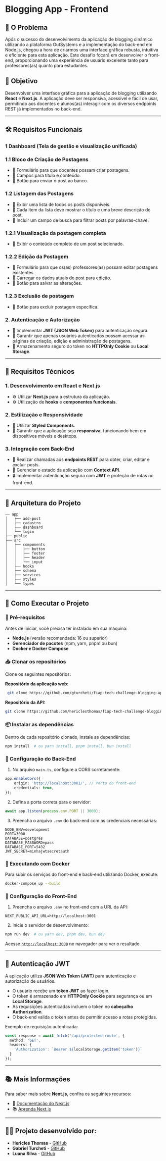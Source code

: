 # Blogging App - Frontend

## 📌 O Problema

Após o sucesso do desenvolvimento da aplicação de blogging dinâmico utilizando a plataforma OutSystems e a implementação do back-end em Node.js, chegou a hora de criarmos uma interface gráfica robusta, intuitiva e eficiente para esta aplicação. Este desafio focará em desenvolver o front-end, proporcionando uma experiência de usuário excelente tanto para professores(as) quanto para estudantes.

## 🎯 Objetivo

Desenvolver uma interface gráfica para a aplicação de blogging utilizando **React** e **Next.js**. A aplicação deve ser responsiva, acessível e fácil de usar, permitindo aos docentes e alunos(as) interagir com os diversos endpoints REST já implementados no back-end.

---

## 🛠 Requisitos Funcionais

### 1 Dashboard (Tela de gestão e visualização unificada)
### 1.1 Bloco de Criação de Postagens
- 📌 Formulário para que docentes possam criar postagens.
- 📌 Campos para título e conteúdo.
- 📌 Botão para enviar o post ao banco. 
### 1.2 Listagem das Postagens
- 📌 Exibir uma lista de todos os posts disponíveis.
- 📌 Cada item da lista deve mostrar o título e uma breve descrição do post.
- 📌 Incluir um campo de busca para filtrar posts por palavras-chave.
### 1.2.1 Visualização da postagem completa
- 📌 Exibir o conteúdo completo de um post selecionado. 
### 1.2.2 Edição da Postagem
- 📌 Formulário para que os(as) professores(as) possam editar postagens existentes.
- 📌 Carregar os dados atuais do post para edição.
- 📌 Botão para salvar as alterações.
### 1.2.3 Exclusão de postagem
- 📌 Botão para excluir postagem específica.

### 2. Autenticação e Autorização
- 📌 Implementar **JWT (JSON Web Token)** para autenticação segura.
- 📌 Garantir que apenas usuários autenticados possam acessar as páginas de criação, edição e administração de postagens.
- 📌 Armazenamento seguro do token no **HTTPOnly Cookie** ou **Local Storage**.

---

## 🔧 Requisitos Técnicos

### 1. Desenvolvimento em React e Next.js
- ⚙️ Utilizar **Next.js** para a estrutura da aplicação.
- ⚙️ Utilização de **hooks** e **componentes funcionais**.

### 2. Estilização e Responsividade
- 🎨 Utilizar **Styled Components**.
- 📱 Garantir que a aplicação seja **responsiva**, funcionando bem em dispositivos móveis e desktops.

### 3. Integração com Back-End
- 🔄 Realizar chamadas aos **endpoints REST** para obter, criar, editar e excluir posts.
- 🔄 Gerenciar o estado da aplicação com **Context API**.
- 🔒 Implementar autenticação segura com **JWT** e proteção de rotas no front-end.

---

## 📂 Arquitetura do Projeto

```
── app
│   ├── add-post
│   ├── cadastro
│   ├── dashboard
│   └── login
├── public
├── src
│   ├── components
│   │   ├── button
│   │   ├── footer
│   │   ├── header
│   │   └── input
│   ├── hooks
│   ├── schema
│   ├── services
│   ├── styles
│   └── types
```

---

## 🚀 Como Executar o Projeto

### 📌 Pré-requisitos
Antes de iniciar, você precisa ter instalado em sua máquina:
- **Node.js** (versão recomendada: 16 ou superior)
- **Gerenciador de pacotes** (npm, yarn, pnpm ou bun)
- **Docker e Docker Compose**

### 📥 Clonar os repositórios
Clone os seguintes repositórios:

**Repositório da aplicação web:**
```sh
 git clone https://github.com/gturcheti/fiap-tech-challenge-blogging-app-web.git
```

**Repositório da API:**
```sh
git clone https://github.com/hericlesthomas/fiap-tech-challenge-blogging-api-react.git
```

### 📦 Instalar as dependências
Dentro de cada repositório clonado, instale as dependências:
```sh
npm install  # ou yarn install, pnpm install, bun install
```

### 🔧 Configuração do Back-End

1. No arquivo `main.ts`, configure a CORS corretamente:
```ts
app.enableCors({
    origin: 'http://localhost:3001/', // Porta do front-end
    credentials: true,
});
```
2. Defina a porta correta para o servidor:
```ts
await app.listen(process.env.PORT || 3000);
```

3. Preencha o arquivo `.env` do back-end com as credenciais necessárias:
```env
NODE_ENV=development
PORT=3000
DATABASE=postgres
DATABASE_PASSWORD=pass
DATABASE_PORT=5432
JWT_SECRET=minhajwtsecretauth
```

### 🐳 Executando com Docker
Para subir os serviços do front-end e back-end utilizando Docker, execute:
```sh
docker-compose up --build
```

### 🔧 Configuração do Front-End

1. Preencha o arquivo `.env` no front-end com a URL da API:
```env
NEXT_PUBLIC_API_URL=http://localhost:3001
```

2. Inicie o servidor de desenvolvimento:
```sh
npm run dev  # ou yarn dev, pnpm dev, bun dev
```

Acesse [`http://localhost:3000`](http://localhost:3000) no navegador para ver o resultado.

---

## 🔐 Autenticação JWT
A aplicação utiliza **JSON Web Token (JWT)** para autenticação e autorização de usuários.
- O usuário recebe um **token JWT** ao fazer login.
- O token é armazenado em **HTTPOnly Cookie** para segurança ou em **Local Storage**.
- As requisições autenticadas incluem o token no **cabeçalho Authorization**.
- O back-end valida o token antes de permitir acesso a rotas protegidas.

Exemplo de requisição autenticada:
```ts
const response = await fetch('/api/protected-route', {
  method: 'GET',
  headers: {
    'Authorization': `Bearer ${localStorage.getItem('token')}`
  }
});
```

---

## 📚 Mais Informações
Para saber mais sobre **Next.js**, confira os seguintes recursos:
- 📖 [Documentação do Next.js](https://nextjs.org/docs)
- 📚 [Aprenda Next.js](https://nextjs.org/learn)

---

## 👨‍💻 Projeto desenvolvido por:
- **Hericles Thomas** - [GitHub](https://github.com/hericlesthomas)
- **Gabriel Turcheti** - [GitHub](https://github.com/gturcheti)
- **Luana Silva** - [GitHub](https://github.com/dearluana)


